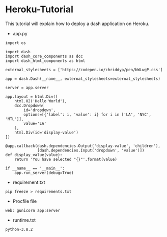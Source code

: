 # Heroku-Tutorial
This tutorial will explain how to deploy a dash application on Heroku.

* app.py
```
import os

import dash
import dash_core_components as dcc
import dash_html_components as html

external_stylesheets = ['https://codepen.io/chriddyp/pen/bWLwgP.css']

app = dash.Dash(__name__, external_stylesheets=external_stylesheets)

server = app.server

app.layout = html.Div([
    html.H2('Hello World'),
    dcc.Dropdown(
        id='dropdown',
        options=[{'label': i, 'value': i} for i in ['LA', 'NYC', 'MTL']],
        value='LA'
    ),
    html.Div(id='display-value')
])

@app.callback(dash.dependencies.Output('display-value', 'children'),
              [dash.dependencies.Input('dropdown', 'value')])
def display_value(value):
    return 'You have selected "{}"'.format(value)

if __name__ == '__main__':
    app.run_server(debug=True)
```

* requirement.txt

```
pip freeze > requirements.txt
```

* Procfile file

```
web: gunicorn app:server
```

* runtime.txt

```
python-3.8.2
